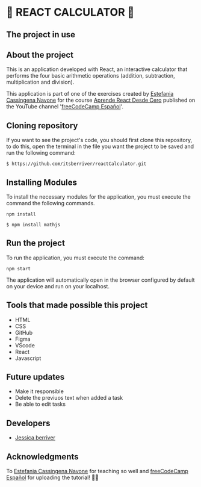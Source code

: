 # 🧮 REACT CALCULATOR 🧮

## The project in use



## About the project
This is an application developed with React, an interactive calculator that performs the four basic arithmetic operations (addition, subtraction, multiplication and division).



This application is part of one of the exercises created by [Estefania Cassingena Navone](https://twitter.com/EstefaniaCassN) for the course [Aprende React Desde Cero](https://www.youtube.com/watch?v=6Jfk8ic3KVk) published on the YouTube channel '[freeCodeCamp Español](https://www.youtube.com/c/freeCodeCampEspa%C3%B1ol)'. 

## Cloning repository
If you want to see the project's code, you should first clone this repository, to do this, open the terminal in the file you want the project to be saved and run the following command:

`$ https://github.com/itsberriver/reactCalculator.git`

## Installing Modules
To install the necessary modules for the application, you must execute the command the following commands.

 `npm install`
 
 `$ npm install mathjs`


## Run the project
To run the application, you must execute the command:

 `npm start`

The application will automatically open in the browser configured by default on your device and run on your localhost.

## Tools that made possible this project
- HTML
- CSS
- GitHub
- Figma
- VScode
- React
- Javascript

## Future updates
- Make it responsible
- Delete the previuos text when added a task
- Be able to edit tasks


## Developers
- [Jessica berriver](https://github.com/itsberriver)


## Acknowledgments
To [Estefania Cassingena Navone](https://twitter.com/EstefaniaCassN) for teaching so well and [freeCodeCamp Español](https://www.youtube.com/c/freeCodeCampEspa%C3%B1ol) for uploading the tutorial!  🧡🧡






